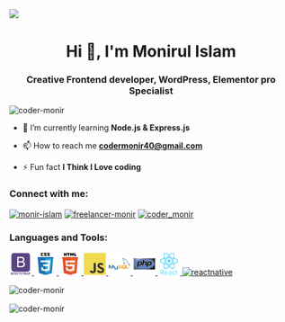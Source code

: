 <img src="https://media-exp3.licdn.com/dms/image/C4E16AQHCqAaDEyhSWw/profile-displaybackgroundimage-shrink_350_1400/0/1625382513158?e=1631145600&v=beta&t=x9Meri8cipMxSbNix5OZZGKrMIiiiK_8KOOn7hh5cRw" >
<h1 align="center">Hi 👋, I'm Monirul Islam</h1>
<h3 align="center">Creative Frontend developer, WordPress, Elementor pro Specialist</h3>

<p align="left"> <img src="https://komarev.com/ghpvc/?username=coder-monir&label=Profile%20views&color=0e75b6&style=flat" alt="coder-monir" /> </p>

- 🌱 I’m currently learning **Node.js & Express.js**

- 📫 How to reach me **codermonir40@gmail.com**

- ⚡ Fun fact **I Think I Love coding**

<h3 align="left">Connect with me:</h3>
<p align="left">
<a href="https://linkedin.com/in/monir-islam" target="blank"><img align="center" src="https://raw.githubusercontent.com/rahuldkjain/github-profile-readme-generator/master/src/images/icons/Social/linked-in-alt.svg" alt="monir-islam" height="30" width="40" /></a>
<a href="https://stackoverflow.com/users/freelancer-monir" target="blank"><img align="center" src="https://raw.githubusercontent.com/rahuldkjain/github-profile-readme-generator/master/src/images/icons/Social/stack-overflow.svg" alt="freelancer-monir" height="30" width="40" /></a>
<a href="https://instagram.com/coder_monir" target="blank"><img align="center" src="https://raw.githubusercontent.com/rahuldkjain/github-profile-readme-generator/master/src/images/icons/Social/instagram.svg" alt="coder_monir" height="30" width="40" /></a>
</p>

<h3 align="left">Languages and Tools:</h3>
<p align="left"> <a href="https://getbootstrap.com" target="_blank"> <img src="https://raw.githubusercontent.com/devicons/devicon/master/icons/bootstrap/bootstrap-plain-wordmark.svg" alt="bootstrap" width="40" height="40"/> </a> <a href="https://www.w3schools.com/css/" target="_blank"> <img src="https://raw.githubusercontent.com/devicons/devicon/master/icons/css3/css3-original-wordmark.svg" alt="css3" width="40" height="40"/> </a> <a href="https://www.w3.org/html/" target="_blank"> <img src="https://raw.githubusercontent.com/devicons/devicon/master/icons/html5/html5-original-wordmark.svg" alt="html5" width="40" height="40"/> </a> <a href="https://developer.mozilla.org/en-US/docs/Web/JavaScript" target="_blank"> <img src="https://raw.githubusercontent.com/devicons/devicon/master/icons/javascript/javascript-original.svg" alt="javascript" width="40" height="40"/> </a> <a href="https://www.mysql.com/" target="_blank"> <img src="https://raw.githubusercontent.com/devicons/devicon/master/icons/mysql/mysql-original-wordmark.svg" alt="mysql" width="40" height="40"/> </a> <a href="https://www.php.net" target="_blank"> <img src="https://raw.githubusercontent.com/devicons/devicon/master/icons/php/php-original.svg" alt="php" width="40" height="40"/> </a> <a href="https://reactjs.org/" target="_blank"> <img src="https://raw.githubusercontent.com/devicons/devicon/master/icons/react/react-original-wordmark.svg" alt="react" width="40" height="40"/> </a> <a href="https://reactnative.dev/" target="_blank"> <img src="https://reactnative.dev/img/header_logo.svg" alt="reactnative" width="40" height="40"/> </a> </p>

<p><img align="center" src="https://github-readme-stats.vercel.app/api/top-langs?username=coder-monir&show_icons=true&locale=en&layout=compact" alt="coder-monir" /></p>

<p><img align="center" src="https://github-readme-streak-stats.herokuapp.com/?user=coder-monir&" alt="coder-monir" /></p>
